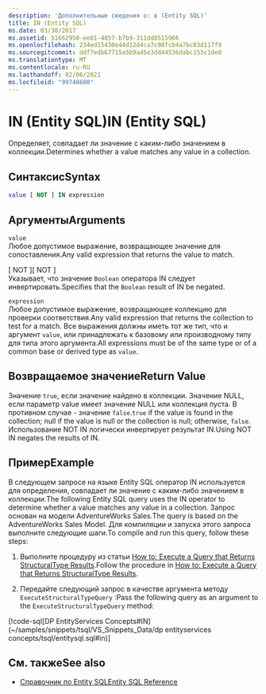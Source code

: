 ```yaml
---
description: 'Дополнительные сведения о: в (Entity SQL)'
title: IN (Entity SQL)
ms.date: 03/30/2017
ms.assetid: 51662950-ee01-4857-b7b9-311dd8515966
ms.openlocfilehash: 234ed15430e44d12d4ca7c98fcb4a7bc03d117f9
ms.sourcegitcommit: ddf7edb67715a5b9a45e3dd44536dabc153c1de0
ms.translationtype: MT
ms.contentlocale: ru-RU
ms.lasthandoff: 02/06/2021
ms.locfileid: "99748600"
---
```

# <a name="in-entity-sql"></a><span data-ttu-id="7eaab-103">IN (Entity SQL)</span><span class="sxs-lookup"><span data-stu-id="7eaab-103">IN (Entity SQL)</span></span>

<span data-ttu-id="7eaab-104">Определяет, совпадает ли значение с каким-либо значением в коллекции.</span><span class="sxs-lookup"><span data-stu-id="7eaab-104">Determines whether a value matches any value in a collection.</span></span>  
  
## <a name="syntax"></a><span data-ttu-id="7eaab-105">Синтаксис</span><span class="sxs-lookup"><span data-stu-id="7eaab-105">Syntax</span></span>  
  
```sql  
value [ NOT ] IN expression  
```  
  
## <a name="arguments"></a><span data-ttu-id="7eaab-106">Аргументы</span><span class="sxs-lookup"><span data-stu-id="7eaab-106">Arguments</span></span>  

 `value`  
 <span data-ttu-id="7eaab-107">Любое допустимое выражение, возвращающее значение для сопоставления.</span><span class="sxs-lookup"><span data-stu-id="7eaab-107">Any valid expression that returns the value to match.</span></span>  
  
 <span data-ttu-id="7eaab-108">[ NOT ]</span><span class="sxs-lookup"><span data-stu-id="7eaab-108">[ NOT ]</span></span>  
 <span data-ttu-id="7eaab-109">Указывает, что значение `Boolean` оператора IN следует инвертировать.</span><span class="sxs-lookup"><span data-stu-id="7eaab-109">Specifies that the `Boolean` result of IN be negated.</span></span>  
  
 `expression`  
 <span data-ttu-id="7eaab-110">Любое допустимое выражение, возвращающее коллекцию для проверки соответствия.</span><span class="sxs-lookup"><span data-stu-id="7eaab-110">Any valid expression that returns the collection to test for a match.</span></span> <span data-ttu-id="7eaab-111">Все выражения должны иметь тот же тип, что и аргумент `value`, или принадлежать к базовому или производному типу для типа этого аргумента.</span><span class="sxs-lookup"><span data-stu-id="7eaab-111">All expressions must be of the same type or of a common base or derived type as `value`.</span></span>  
  
## <a name="return-value"></a><span data-ttu-id="7eaab-112">Возвращаемое значение</span><span class="sxs-lookup"><span data-stu-id="7eaab-112">Return Value</span></span>  

 <span data-ttu-id="7eaab-113">Значение `true`, если значение найдено в коллекции. Значение NULL, если параметр value имеет значение NULL или коллекция пуста. В противном случае - значение `false`.</span><span class="sxs-lookup"><span data-stu-id="7eaab-113">`true` if the value is found in the collection; null if the value is null or the collection is null; otherwise, `false`.</span></span> <span data-ttu-id="7eaab-114">Использование NOT IN логически инвертирует результат IN.</span><span class="sxs-lookup"><span data-stu-id="7eaab-114">Using NOT IN negates the results of IN.</span></span>  
  
## <a name="example"></a><span data-ttu-id="7eaab-115">Пример</span><span class="sxs-lookup"><span data-stu-id="7eaab-115">Example</span></span>  

 <span data-ttu-id="7eaab-116">В следующем запросе на языке Entity SQL оператор IN используется для определения, совпадает ли значение с каким-либо значением в коллекции.</span><span class="sxs-lookup"><span data-stu-id="7eaab-116">The following Entity SQL query uses the IN operator to determine whether a value matches any value in a collection.</span></span> <span data-ttu-id="7eaab-117">Запрос основан на модели AdventureWorks Sales.</span><span class="sxs-lookup"><span data-stu-id="7eaab-117">The query is based on the AdventureWorks Sales Model.</span></span> <span data-ttu-id="7eaab-118">Для компиляции и запуска этого запроса выполните следующие шаги.</span><span class="sxs-lookup"><span data-stu-id="7eaab-118">To compile and run this query, follow these steps:</span></span>  
  
1. <span data-ttu-id="7eaab-119">Выполните процедуру из статьи [How to: Execute a Query that Returns StructuralType Results](../how-to-execute-a-query-that-returns-structuraltype-results.md).</span><span class="sxs-lookup"><span data-stu-id="7eaab-119">Follow the procedure in [How to: Execute a Query that Returns StructuralType Results](../how-to-execute-a-query-that-returns-structuraltype-results.md).</span></span>  
  
2. <span data-ttu-id="7eaab-120">Передайте следующий запрос в качестве аргумента методу `ExecuteStructuralTypeQuery` :</span><span class="sxs-lookup"><span data-stu-id="7eaab-120">Pass the following query as an argument to the `ExecuteStructuralTypeQuery` method:</span></span>  
  
 [!code-sql[DP EntityServices Concepts#IN](~/samples/snippets/tsql/VS_Snippets_Data/dp entityservices concepts/tsql/entitysql.sql#in)]  
  
## <a name="see-also"></a><span data-ttu-id="7eaab-121">См. также</span><span class="sxs-lookup"><span data-stu-id="7eaab-121">See also</span></span>

- [<span data-ttu-id="7eaab-122">Справочник по Entity SQL</span><span class="sxs-lookup"><span data-stu-id="7eaab-122">Entity SQL Reference</span></span>](entity-sql-reference.md)
